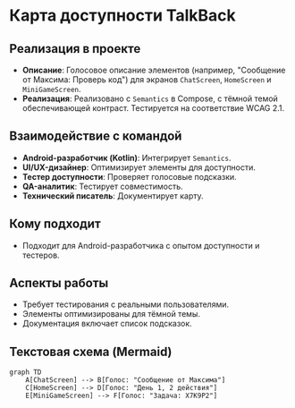 # Карта доступности TalkBack

## Реализация в проекте
- **Описание**: Голосовое описание элементов (например, "Сообщение от Максима: Проверь код") для экранов `ChatScreen`, `HomeScreen` и `MiniGameScreen`.
- **Реализация**: Реализовано с `Semantics` в Compose, с тёмной темой обеспечивающей контраст. Тестируется на соответствие WCAG 2.1.

## Взаимодействие с командой
- **Android-разработчик (Kotlin)**: Интегрирует `Semantics`.
- **UI/UX-дизайнер**: Оптимизирует элементы для доступности.
- **Тестер доступности**: Проверяет голосовые подсказки.
- **QA-аналитик**: Тестирует совместимость.
- **Технический писатель**: Документирует карту.

## Кому подходит
- Подходит для Android-разработчика с опытом доступности и тестеров.

## Аспекты работы
- Требует тестирования с реальными пользователями.
- Элементы оптимизированы для тёмной темы.
- Документация включает список подсказок.

## Текстовая схема (Mermaid)
```mermaid
graph TD
    A[ChatScreen] --> B[Голос: "Сообщение от Максима"]
    C[HomeScreen] --> D[Голос: "День 1, 2 действия"]
    E[MiniGameScreen] --> F[Голос: "Задача: X7K9P2"]
``` 